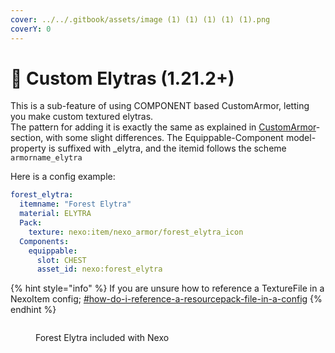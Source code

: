 ```yaml
---
cover: ../../.gitbook/assets/image (1) (1) (1) (1) (1).png
coverY: 0
---
```


# 🪽 Custom Elytras (1.21.2+)

This is a sub-feature of using COMPONENT based CustomArmor, letting you make custom textured elytras.\
The pattern for adding it is exactly the same as explained in [CustomArmor](components.md)-section, with some slight differences. The Equippable-Component model-property is suffixed with \_elytra, and the itemid follows the scheme `armorname_elytra`&#x20;

Here is a config example:

```yaml
forest_elytra:
  itemname: "Forest Elytra"
  material: ELYTRA
  Pack:
    texture: nexo:item/nexo_armor/forest_elytra_icon
  Components:
    equippable:
      slot: CHEST
      asset_id: nexo:forest_elytra
```

{% hint style="info" %}
If you are unsure how to reference a TextureFile in a NexoItem config; [#how-do-i-reference-a-resourcepack-file-in-a-config](../../general-usage/faq.md#how-do-i-reference-a-resourcepack-file-in-a-config "mention")
{% endhint %}

<figure><img src="../../.gitbook/assets/image (1) (1) (1) (1) (1).png" alt=""><figcaption><p>Forest Elytra included with Nexo</p></figcaption></figure>
